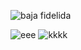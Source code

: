 ![baja fidelida](https://scontent-scl1-1.xx.fbcdn.net/v/t1.15752-9/35416113_1664392276947584_5387855225212108800_n.jpg?_nc_cat=0&oh=0bf2468af311ef584c972643e577ba7a&oe=5BC24270)

![eee](https://scontent-scl1-1.xx.fbcdn.net/v/t1.15752-9/35266433_1664397573613721_8829783003375861760_n.png?_nc_cat=0&oh=d3654d0b3ba5ef98ae138b93f7b6c9ca&oe=5BB7503D)
![kkkk](https://scontent-scl1-1.xx.fbcdn.net/v/t1.15752-9/35290059_1664401376946674_7628230382940323840_n.png?_nc_cat=0&oh=389a58f07ce0bddf03698781d773ac2a&oe=5BA5F786)
